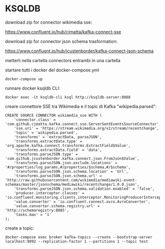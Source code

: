 # KSQLDB

download zip for connector wikimedia sse:

https://www.confluent.io/hub/cjmatta/kafka-connect-sse

download zip for connector json schema trasformation:

https://www.confluent.io/hub/jcustenborder/kafka-connect-json-schema

metterli nella cartella connectors entrambi in una cartella

startare tutti i docker del docker-compose.yml

    docker-compose up
    
runnare docker ksqldb CLI:

    docker exec -it ksqldb-cli ksql http://ksqldb-server:8088
    
creare connettore SSE tra Wikimedia e il topic di Kafka "wikipedia.parsed": 

    CREATE SOURCE CONNECTOR wikimedia_sse WITH (
        'connector.class' = 'com.github.cjmatta.kafka.connect.sse.ServerSentEventsSourceConnector',
        'sse.uri' = 'https://stream.wikimedia.org/v2/stream/recentchange',
        'topic' = 'wikipedia.parsed',
        'transforms' = 'extractData, parseJSON',
        'transforms.extractData.type' = 'org.apache.kafka.connect.transforms.ExtractField$Value',
        'transforms.extractData.field' = 'data',
        'transforms.parseJSON.type' = 'com.github.jcustenborder.kafka.connect.json.FromJson$Value',
        'transforms.parseJSON.json.exclude.locations' = '#/properties/log_params,#/properties/$schema,#/$schema',
        'transforms.parseJSON.json.schema.location' = 'Url',
        'transforms.parseJSON.json.schema.url' = 'http://raw.githubusercontent.com/wikimedia/mediawiki-event-schemas/master/jsonschema/mediawiki/recentchange/1.0.0.json',
        'transforms.parseJSON.json.schema.validation.enabled' = 'false',
        'producer.interceptor.classes' = 'io.confluent.monitoring.clients.interceptor.MonitoringProducerInterceptor',
        'value.converter' = 'io.confluent.connect.avro.AvroConverter',
        'value.converter.schema.registry.url' = 'http://schemaregistry:8085',
        'tasks.max' = '1'
    );

create a topic: 

    docker-compose exec broker kafka-topics --create --bootstrap-server localhost:9092 --replication-factor 1 --partitions 1 --topic test
